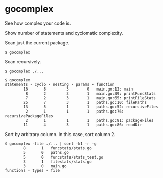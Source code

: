 # gocomplex

See how complex your code is.

Show number of statements and cyclomatic complexity.

Scan just the current package.

```
$ gocomplex
```

Scan recursively.

```
$ gocomplex ./...
```

```
$ gocomplex
statements - cyclo - nesting - params - function
        16       8         3        0   main.go:12: main
         8       2         3        1   main.go:39: printFuncStats
         7       2         3        1   main.go:65: printFileStats
        25       7         3        1   paths.go:10: filePaths
        13       5         1        1   paths.go:52: recursiveFiles
         2       1         1        1   paths.go:76: recursivePackageFiles
         2       1         1        1   paths.go:81: packageFiles
        11       4         3        1   paths.go:86: readDir
```

Sort by arbitrary column. In this case, sort column 2.

```
$ gocomplex -file ./... | sort -k1 -r -g
        8       1   funcstats/stats.go
        5       0   paths.go
        5       0   funcstats/stats_test.go
        3       1   filestats/stats.go
        3       0   main.go
functions - types - file
```

